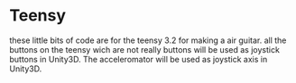 # Teensy

these little bits of code are for the teensy 3.2 for making a air guitar.
all the buttons on the teensy wich are not really buttons will be used as joystick buttons in Unity3D.
The acceleromator will be used as joystick axis in Unity3D.
